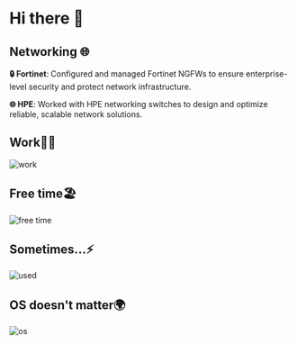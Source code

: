 # Hi there 👋

## Networking 🌐

**🔒 Fortinet**: Configured and managed Fortinet NGFWs to ensure enterprise-level security and protect network infrastructure.

**🌐 HPE**: Worked with HPE networking switches to design and optimize reliable, scalable network solutions.

## Work👨‍💻
![work](https://go-skill-icons.vercel.app/api/icons?i=gcp,terraform,ansible,bash,powershell,git,githubactions,proxmox,zabbix,vscode,&titles=true)

## Free time🏖️ 
![free time](https://go-skill-icons.vercel.app/api/icons?i=raspberrypi,python&titles=true)

## Sometimes...⚡

![used](https://go-skill-icons.vercel.app/api/icons?i=html,css,docker,elasticsearch,grafana,mysql,sqlite,virtualbox&titles=true)

## OS doesn't matter🌍 
![os](https://go-skill-icons.vercel.app/api/icons?i=windows,linux,apple&titles=true)

